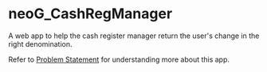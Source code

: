 # neoG_CashRegManager
 A web app to help the cash register manager return the user's change in the right denomination.

 
 Refer to [Problem Statement](https://github.com/tanaypratap/build/blob/main/basics/cash-register-manager.md) for understanding more about this app.
